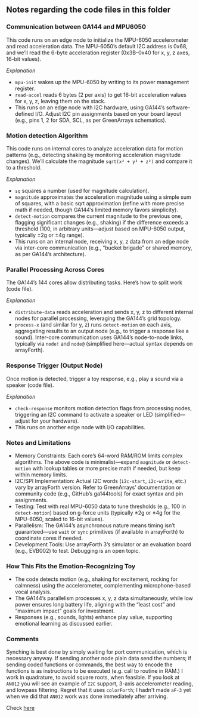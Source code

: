 ## Notes regarding the code files in this folder

### Communication between GA144 and MPU6050

This code runs on an edge node to initialize the MPU-6050 accelerometer and read acceleration data. The MPU-6050’s default I2C address is 0x68, and we’ll read the 6-byte acceleration register (0x3B–0x40 for x, y, z axes, 16-bit values).

_Explanation_ 

* `mpu-init` wakes up the MPU-6050 by writing to its power management register.
* `read-accel` reads 6 bytes (2 per axis) to get 16-bit acceleration values for x, y, z, leaving them on the stack.
* This runs on an edge node with I2C hardware, using GA144’s software-defined I/O. Adjust I2C pin assignments based on your board layout (e.g., pins 1, 2 for SDA, SCL, as per GreenArrays schematics).

### Motion detection Algorithm

This code runs on internal cores to analyze acceleration data for motion patterns (e.g., detecting shaking by monitoring acceleration magnitude changes). We’ll calculate the magnitude `sqrt(x² + y² + z²)` and compare it to a threshold.

_Explanation_

* `sq` squares a number (used for magnitude calculation).
* `magnitude` approximates the acceleration magnitude using a simple sum of squares, with a basic sqrt approximation (refine with more precise math if needed, though GA144’s limited memory favors simplicity).
* `detect-motion` compares the current magnitude to the previous one, flagging significant changes (e.g., shaking) if the difference exceeds a threshold (100, in arbitrary units—adjust based on MPU-6050 output, typically ±2g or ±4g range).
* This runs on an internal node, receiving x, y, z data from an edge node via inter-core communication (e.g., “bucket brigade” or shared memory, as per GA144’s architecture).

### Parallel Processing Across Cores

The GA144’s 144 cores allow distributing tasks. Here’s how to split work (code file).

_Explanation_
* `distribute-data` reads acceleration and sends x, y, z to different internal nodes for parallel processing, leveraging the GA144’s grid topology.
* `process-x` (and similar for y, z) runs `detect-motion` on each axis, aggregating results to an output node (e.g., to trigger a response like a sound).
Inter-core communication uses GA144’s node-to-node links, typically via `node!` and `node@` (simplified here—actual syntax depends on arrayForth).

### Response Trigger (Output Node)

Once motion is detected, trigger a toy response, e.g., play a sound via a speaker (code file).

_Explanation_
* `check-response` monitors motion detection flags from processing nodes, triggering an I2C command to activate a speaker or LED (simplified—adjust for your hardware).
* This runs on another edge node with I/O capabilities.

### Notes and Limitations

* Memory Constraints: Each core’s 64-word RAM/ROM limits complex algorithms. The above code is minimalist—expand `magnitude` or `detect-motion` with lookup tables or more precise math if needed, but keep within memory limits.
* I2C/SPI Implementation: Actual I2C words (`i2c-start`, `i2c-write`, etc.) vary by arrayForth version. Refer to GreenArrays’ documentation or community code (e.g., GitHub’s ga144tools) for exact syntax and pin assignments.
* Testing: Test with real MPU-6050 data to tune thresholds (e.g., 100 in `detect-motion`) based on g-force units (typically ±2g or ±4g for the MPU-6050, scaled to 16-bit values).
* Parallelism: The GA144’s asynchronous nature means timing isn’t guaranteed—use `wait` or `sync` primitives (if available in arrayForth) to coordinate cores if needed.
* Development Tools: Use arrayForth 3’s simulator or an evaluation board (e.g., EVB002) to test. Debugging is an open topic.

### How This Fits the Emotion-Recognizing Toy

* The code detects motion (e.g., shaking for excitement, rocking for calmness) using the accelerometer, complementing microphone-based vocal analysis.
* The GA144’s parallelism processes x, y, z data simultaneously, while low power ensures long battery life, aligning with the “least cost” and “maximum impact” goals for investment.
* Responses (e.g., sounds, lights) enhance play value, supporting emotional learning as discussed earlier.

### Comments

Synching is best done by simply waiting for port communication, which is necessary anyway.  If sending another node plain data send the numbers; if sending coded functions or commands, the best way to encode the functions is as instructions to be executed (e.g. call to routine in RAM.)  I work in quadrature, to avoid square roots, when feasible.  If you look at `AN012` you will see an example of `I2C` support, 3-axis accelerometer reading, and lowpass filtering. Regret that it uses `colorForth`; I hadn't made `aF-3` yet when we did that `AN012` work was done immediately after arriving.

Check [here](https://www.adafruit.com/product/2809)
